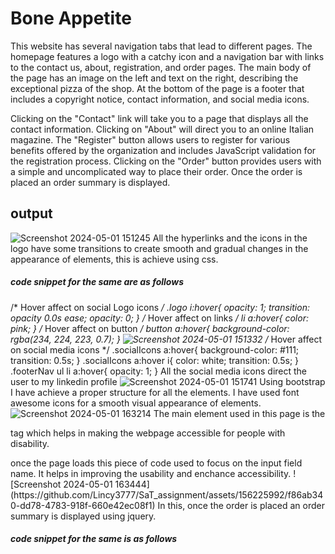 # Bone Appetite

This website has several navigation tabs that lead to different pages. The homepage features a logo with a catchy icon and a navigation bar with links to the contact us, about, registration, and order pages. The main body of the page has an image on the left and text on the right, describing the exceptional pizza of the shop. At the bottom of the page is a footer that includes a copyright notice, contact information, and social media icons. 

Clicking on the "Contact" link will take you to a page that displays all the contact information. Clicking on "About" will direct you to an online Italian magazine. The "Register" button allows users to register for various benefits offered by the organization and includes JavaScript validation for the registration process. Clicking on the "Order" button provides users with a simple and uncomplicated way to place their order. Once the order is placed an order summary is displayed.
## output

![Screenshot 2024-05-01 151245](https://github.com/Lincy3777/SaT_assignment/assets/156225992/0b1891db-3e84-4789-9392-e63fd70bc554)
All the hyperlinks and the icons in the logo have some transitions to create smooth and gradual changes in the appearance of elements, this is achieve using css.
##### code snippet for the same are as follows
/* Hover affect on social Logo icons */
.logo i:hover{
    opacity: 1; 
    transition: opacity 0.0s ease; 
    opacity: 0;
} 
/* Hover affect on links */
li a:hover{
    color: pink;
}
/* Hover affect on button */
button a:hover{
    background-color: rgba(234, 224, 223, 0.7);
}
![Screenshot 2024-05-01 151332](https://github.com/Lincy3777/SaT_assignment/assets/156225992/5b2d09df-55da-4ac1-9d7a-b013b397b845)
/* Hover affect on social media icons */
.socialIcons a:hover{
    background-color: #111;
    transition: 0.5s;
}
.socialIcons a:hover i{
    color: white;
    transition: 0.5s;
}
.footerNav ul li a:hover{
    opacity: 1;
}
All the social media icons direct the user to my linkedin profile
![Screenshot 2024-05-01 151741](https://github.com/Lincy3777/SaT_assignment/assets/156225992/6db28c68-6d30-434d-b19d-28416b896689)
Using bootstrap I have achieve a proper structure for all the elements. I have used font awesome icons for a smooth visual appearance of elements.
![Screenshot 2024-05-01 163214](https://github.com/Lincy3777/SaT_assignment/assets/156225992/36ba47b2-24e7-4a10-a22e-fee841295037)
The main element used in this page is the <form>tag which helps in making the webpage accessible for people with disability. 
<body onload="document.registration.uname.focus();"> once the page loads this piece of code used to focus on the input field name. It helps in improving the usability and enchance accessibility.
![Screenshot 2024-05-01 163444](https://github.com/Lincy3777/SaT_assignment/assets/156225992/f86ab340-dd78-4783-918f-660e42ec08f1)
In this, once the order is placed an order summary is displayed using jquery. 
  
  ##### code snippet for the same is as follows
 <script>
        $(document).ready(function(){
            $('#order-button').click(function(){
                var item = $("#items").val();// fetching the value of items via id into the new variable item using .val()
                var itemQuantity = $("#itemQ").val();
                var addOns = $("#add-ons").val();
                var beverage =$("#beverage").val();
                var bevQuantity = $("#bevQuantity").val();
                var summary = "You order "+ itemQuantity + " " + item + " and add-on " + addOns + " with "+ bevQuantity +" "+beverage ;
                $('#orderSummary').text(summary);
            });
        });
    </script>

